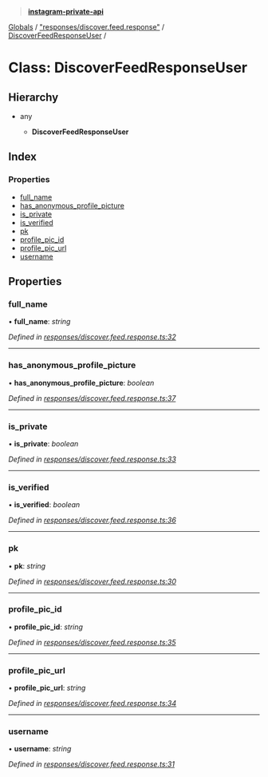 > **[instagram-private-api](../README.md)**

[Globals](../README.md) / ["responses/discover.feed.response"](../modules/_responses_discover_feed_response_.md) / [DiscoverFeedResponseUser](_responses_discover_feed_response_.discoverfeedresponseuser.md) /

# Class: DiscoverFeedResponseUser

## Hierarchy

- any

  - **DiscoverFeedResponseUser**

## Index

### Properties

- [full_name](_responses_discover_feed_response_.discoverfeedresponseuser.md#full_name)
- [has_anonymous_profile_picture](_responses_discover_feed_response_.discoverfeedresponseuser.md#has_anonymous_profile_picture)
- [is_private](_responses_discover_feed_response_.discoverfeedresponseuser.md#is_private)
- [is_verified](_responses_discover_feed_response_.discoverfeedresponseuser.md#is_verified)
- [pk](_responses_discover_feed_response_.discoverfeedresponseuser.md#pk)
- [profile_pic_id](_responses_discover_feed_response_.discoverfeedresponseuser.md#profile_pic_id)
- [profile_pic_url](_responses_discover_feed_response_.discoverfeedresponseuser.md#profile_pic_url)
- [username](_responses_discover_feed_response_.discoverfeedresponseuser.md#username)

## Properties

### full_name

• **full_name**: _string_

_Defined in [responses/discover.feed.response.ts:32](https://github.com/realinstadude/instagram-private-api/blob/4ae8fec/src/responses/discover.feed.response.ts#L32)_

---

### has_anonymous_profile_picture

• **has_anonymous_profile_picture**: _boolean_

_Defined in [responses/discover.feed.response.ts:37](https://github.com/realinstadude/instagram-private-api/blob/4ae8fec/src/responses/discover.feed.response.ts#L37)_

---

### is_private

• **is_private**: _boolean_

_Defined in [responses/discover.feed.response.ts:33](https://github.com/realinstadude/instagram-private-api/blob/4ae8fec/src/responses/discover.feed.response.ts#L33)_

---

### is_verified

• **is_verified**: _boolean_

_Defined in [responses/discover.feed.response.ts:36](https://github.com/realinstadude/instagram-private-api/blob/4ae8fec/src/responses/discover.feed.response.ts#L36)_

---

### pk

• **pk**: _string_

_Defined in [responses/discover.feed.response.ts:30](https://github.com/realinstadude/instagram-private-api/blob/4ae8fec/src/responses/discover.feed.response.ts#L30)_

---

### profile_pic_id

• **profile_pic_id**: _string_

_Defined in [responses/discover.feed.response.ts:35](https://github.com/realinstadude/instagram-private-api/blob/4ae8fec/src/responses/discover.feed.response.ts#L35)_

---

### profile_pic_url

• **profile_pic_url**: _string_

_Defined in [responses/discover.feed.response.ts:34](https://github.com/realinstadude/instagram-private-api/blob/4ae8fec/src/responses/discover.feed.response.ts#L34)_

---

### username

• **username**: _string_

_Defined in [responses/discover.feed.response.ts:31](https://github.com/realinstadude/instagram-private-api/blob/4ae8fec/src/responses/discover.feed.response.ts#L31)_

